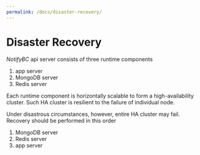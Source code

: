 ```yaml
---
permalink: /docs/disaster-recovery/
---
```


# Disaster Recovery

_NotifyBC_ api server consists of three runtime components

1. app server
2. MongoDB server
3. Redis server

Each runtime component is horizontally scalable to form a high-availability cluster. Such HA cluster is resilient to the failure of individual node.

Under disastrous circumstances, however, entire HA cluster may fail. Recovery should be performed in this order

1. MongoDB server
2. Redis server
3. app server
